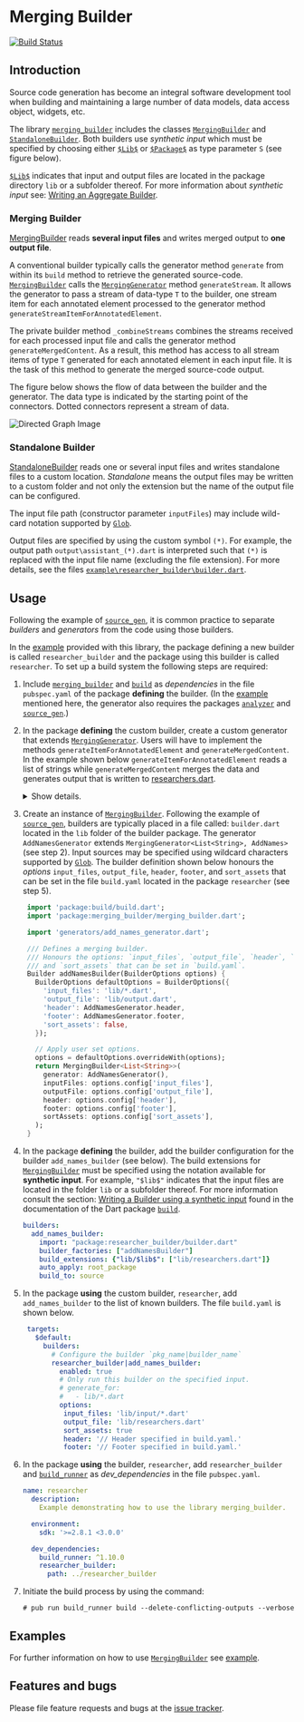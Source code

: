 
# Merging Builder
[![Build Status](https://travis-ci.com/simphotonics/merging_builder.svg?branch=master)](https://travis-ci.com/simphotonics/merging_builder)


## Introduction

Source code generation has become an integral software development tool when building and maintaining a large number of data models, data access object, widgets, etc.

The library [`merging_builder`][merging_builder] includes the classes
[`MergingBuilder`][MergingBuilder] and [`StandaloneBuilder`][StandaloneBuilder]. Both builders use *synthetic input* which must be specified
by choosing either [`$Lib$`][$Lib$] or [`$Package$`][$Package$] as type parameter `S` (see figure below).

[`$Lib$`][$Lib$] indicates that input and output files are located in the package directory `lib` or a subfolder thereof. For more information
about *synthetic input* see:
[Writing an Aggregate Builder](https://github.com/dart-lang/build/blob/master/docs/writing_an_aggregate_builder.md#writing-the-builder-using-a-synthetic-input).

### Merging Builder

[MergingBuilder] reads **several input files** and writes merged output to **one output file**.

A conventional builder typically calls the generator method `generate` from within its `build` method to retrieve the generated source-code. [`MergingBuilder`][MergingBuilder] calls the [`MergingGenerator`][MergingGenerator] method `generateStream`. It allows the generator to pass a stream of data-type `T` to the builder, one stream item for each annotated element processed to the generator method `generateStreamItemForAnnotatedElement`.

The private builder method `_combineStreams` combines the streams received for each processed input file and calls the generator method `generateMergedContent`. As a result, this method has access to all stream items of type `T` generated for each annotated element in each input file. It is the task of this method to generate the merged source-code output.

The figure below shows the flow of data between the builder and the generator. The data type is indicated by the starting point of the connectors. Dotted connectors represent a stream of data.


![Directed Graph Image](https://raw.githubusercontent.com/simphotonics/merging_builder/master/images/merging_builder.svg?sanitize=true)

### Standalone Builder

[StandaloneBuilder] reads one or several input files and writes standalone files to a custom location.
*Standalone* means the output files may be written to a custom folder and not only the extension but the
name of the output file can be configured.

The input file path (constructor parameter `inputFiles`) may include
wild-card notation supported by [`Glob`][Glob].

Output files are specified by using the custom symbol
`(*)`. For example, the output path `output\assistant_(*).dart` is interpreted such that `(*)` is replaced with the input file name (excluding the file extension). For more details, see the files [`example\researcher_builder\builder.dart`][builder.dart].

## Usage

Following the example of [`source_gen`][source_gen], it is common practice to separate *builders* and *generators* from the code using those builders.

In the [example] provided with this library, the package defining a new builder is called `researcher_builder` and the package using this builder is called `researcher`. To set up a build system the following steps are required:

1. Include [`merging_builder`][merging_builder] and [`build`][build] as *dependencies* in the file `pubspec.yaml` of the package **defining** the builder. (In the [example] mentioned here, the generator also requires the packages [`analyzer`][analyzer] and [`source_gen`][source_gen].)

2. In the package **defining** the custom builder, create a custom generator that extends [`MergingGenerator`][MergingGenerator]. Users will have to implement the methods `generateItemForAnnotatedElement` and `generateMergedContent`. In the example shown below `generateItemForAnnotatedElement` reads a list of strings while `generateMergedContent` merges the data and generates output that is written to [researchers.dart].
   <details> <summary> Show details. </summary>

    ```Dart
    import 'dart:async';
    import 'package:analyzer/dart/element/element.dart';
    import 'package:build/src/builder/build_step.dart';
    import 'package:merging_builder/merging_builder.dart';
    import 'package:merging_builder/src/annotations/add_names.dart';
    import 'package:source_gen/source_gen.dart';
    import 'package:quote_buffer/quote_buffer.dart';

    /// Reads numbers from annotated classes and emits the sum.
    class AddNamesGenerator extends MergingGenerator<List<String>, AddNames> {
      /// Portion of source code included at the top of the generated file.
      /// Should be specified as header when constructing the merging builder.
      static String get header {
        return '/// Added names.';
      }

      /// Portion of source code included at the very bottom of the generated file.
      /// Should be specified as [footer] when constructing the merging builder.
      static String get footer {
        return '/// This is the footer.';
      }

      @override
      List<String> generateStreamItemForAnnotatedElement(
        Element element,
        ConstantReader annotation,
        BuildStep buildStep,
      ) {
        final List<String> result = [];
        if (element is ClassElement) {
          final nameObjects =
              element.getField('names')?.computeConstantValue()?.toListValue();
          if (nameObjects != null) {
            for (final nameObj in nameObjects) {
              result.add(nameObj.toStringValue());
            }
            return result;
          }
        }
        return null;
      }

      /// Returns merged content.
      @override
      FutureOr<String> generateMergedContent(Stream<List<String>> stream) async {
        final b = QuoteBuffer();
        int i = 0;
        final List<List<String>> allNames = [];
        // Iterate over stream:
        await for (final names in stream) {
          b.write('final name$i = [');
          b.writelnAllQ(names, separator2: ',');
          b.writeln('];');
          ++i;
          allNames.add(names);
        }

        b.writeln('');
        b.writeln('final List<List<String>> names = [');
        for (var names in allNames) {
          b.writeln('  [');
          b.writelnAllQ(names, separator2: ',');
          b.writeln('  ],');
        }
        b.writeln('];');
        return b.toString();
      }
    }
    ```

   </details>

3. Create an instance of [`MergingBuilder`][MergingBuilder]. Following the example of [`source_gen`][source_gen], builders are typically placed in a file called: `builder.dart` located in the `lib` folder of the builder package. The generator `AddNamesGenerator` extends `MergingGenerator<List<String>, AddNames>` (see step 2). Input sources may be specified using wildcard characters supported by [`Glob`][Glob]. The builder definition shown below honours the *options* `input_files`, `output_file`, `header`, `footer`,
and `sort_assets` that can be set in the file `build.yaml` located in the package `researcher` (see step 5).

    ```Dart
     import 'package:build/build.dart';
     import 'package:merging_builder/merging_builder.dart';

     import 'generators/add_names_generator.dart';

     /// Defines a merging builder.
     /// Honours the options: `input_files`, `output_file`, `header`, `footer`,
     /// and `sort_assets` that can be set in `build.yaml`.
     Builder addNamesBuilder(BuilderOptions options) {
       BuilderOptions defaultOptions = BuilderOptions({
         'input_files': 'lib/*.dart',
         'output_file': 'lib/output.dart',
         'header': AddNamesGenerator.header,
         'footer': AddNamesGenerator.footer,
         'sort_assets': false,
       });

       // Apply user set options.
       options = defaultOptions.overrideWith(options);
       return MergingBuilder<List<String>>(
         generator: AddNamesGenerator(),
         inputFiles: options.config['input_files'],
         outputFile: options.config['output_file'],
         header: options.config['header'],
         footer: options.config['footer'],
         sortAssets: options.config['sort_assets'],
       );
     }
    ```

4. In the package **defining** the builder, add the builder configuration for the builder `add_names_builder` (see below). The build extensions for
[`MergingBuilder`][MergingBuilder] must be specified using the notation available for **synthetic input**. For example, `"$lib$"` indicates that the
input files are located in the folder `lib` or a subfolder thereof.
For more information consult the section: [Writing a Builder using a synthetic input]
found in the documentation of the Dart package [`build`][build].

    ```Yaml
    builders:
      add_names_builder:
        import: "package:researcher_builder/builder.dart"
        builder_factories: ["addNamesBuilder"]
        build_extensions: {"lib/$lib$": ["lib/researchers.dart"]}
        auto_apply: root_package
        build_to: source
    ```

5. In the package **using** the custom builder, `researcher`, add `add_names_builder` to the list of known builders. The file `build.yaml` is shown below.

    ```Yaml
     targets:
       $default:
         builders:
           # Configure the builder `pkg_name|builder_name`
           researcher_builder|add_names_builder:
             enabled: true
             # Only run this builder on the specified input.
             # generate_for:
             #   - lib/*.dart
             options:
              input_files: 'lib/input/*.dart'
              output_file: 'lib/researchers.dart'
              sort_assets: true
              header: '// Header specified in build.yaml.'
              footer: '// Footer specified in build.yaml.'
    ```

6. In the package **using** the builder, `researcher`, add `researcher_builder` and [`build_runner`][build_runner] as *dev_dependencies* in the file `pubspec.yaml`.

    ```Yaml
    name: researcher
      description:
        Example demonstrating how to use the library merging_builder.

      environment:
        sdk: '>=2.8.1 <3.0.0'

      dev_dependencies:
        build_runner: ^1.10.0
        researcher_builder:
          path: ../researcher_builder
    ```

7. Initiate the build process by using the command:
   ```console
   # pub run build_runner build --delete-conflicting-outputs --verbose
   ```

## Examples

For further information on how to use [`MergingBuilder`][MergingBuilder] see [example].

## Features and bugs

Please file feature requests and bugs at the [issue tracker].

[issue tracker]: https://github.com/simphotonics/generic_reader/issues

[analyzer]: https://pub.dev/packages/analyzer

[build]: https://pub.dev/packages/build

[build_runner]: https://pub.dev/packages/build_runner

[builder.dart]: https://github.com/simphotonics/merging_builder/blob/master/example/researcher_builder/lib/builder.dart

[example]: example

[Generator]: https://pub.dev/documentation/source_gen/latest/source_gen/Generator-class.html

[GeneratorForAnnotation]: https://pub.dev/documentation/source_gen/latest/source_gen/GeneratorForAnnotation-class.html

[Glob]: https://pub.dev/packages/glob

[$Lib$]: https://pub.dev/documentation/merging_builder/latest/merging_builder/$Lib$-class.html

[MergingBuilder]: https://pub.dev/documentation/merging_builder/latest/merging_builder/MergingBuilder-class.html

[merging_builder]: https://pub.dev/packages/merging_builder

[MergingGenerator]: https://pub.dev/documentation/merging_builder/latest/merging_builder/MergingGenerator-class.html

[$Package$]: https://pub.dev/documentation/merging_builder/latest/merging_builder/$Package$-class.html

[researchers.dart]: https://github.com/simphotonics/merging_builder/blob/master/example/researcher/lib/researchers.dart

[source_gen]: https://pub.dev/packages/source_gen

[source_gen_test]: https://pub.dev/packages/source_gen_test

[StandaloneBuilder]: https://pub.dev/documentation/merging_builder/latest/merging_builder/StandaloneBuilder-class.html

[Writing a Builder using a synthetic input]: https://github.com/dart-lang/build/blob/master/docs/writing_an_aggregate_builder.md#writing-the-builder-using-a-synthetic-input

